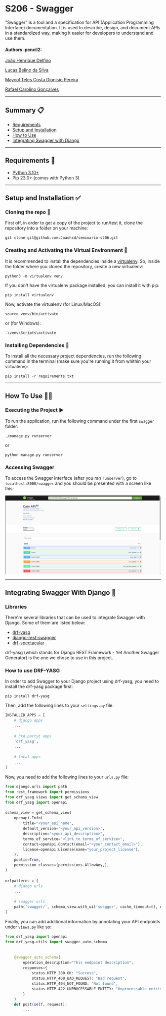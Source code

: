 # S206 - Swagger

"Swagger" is a tool and a specification for API (Application Programming Interface) documentation.
It is used to describe, design, and document APIs in a standardized way, making it easier for developers to understand and use them.

<h4 align="left"> 
	Authors :pencil2:
</h4>


<p align="left">
	<a href="https://github.com/Joaohsd">João Henrique Delfino</a> 
</p>
<p align="left">
	<a href="https://github.com/LucasBelino">Lucas Belino da Silva</a> 
</p>
<p align="left">
	<a href="https://github.com/maycolteles">Maycol Teles Costa Dionisio Pereira</a> 
</p>
<p align="left">
	<a href="https://github.com/rgoncalvss">Rafael Carolino Gonçalves</a> 
</p>

*********************

## Summary :clipboard:

* [Requirements](#requirements)
* [Setup and Installation](#setup-installation)
* [How to Use](#how-to-use)
* [Integrating Swagger with Django](#integrating-swagger-with-django)

*********************
##  Requirements :pencil: <a name="requirements"></a>

* [Python 3.10+](https://www.python.org/)
* Pip 23.0+ (comes with Python 3)

*********************
##  Setup and Installation :white_check_mark: <a name="setup-installation"></a>

### Cloning the repo :file_folder:
First off, in order to get a copy of the project to run/test it, clone the repository into a folder on your machine:

```shell
git clone git@github.com:Joaohsd/seminario-s206.git
```

### Creating and Activating the Virtual Environment :open_file_folder:
It is recommended to install the dependencies inside a [virtualenv](https://docs.python.org/3/tutorial/venv.html). So, inside the folder where you cloned the repository, create a new virtualenv:

```shell
python3 -m virtualenv venv
```

If you don't have the virtualenv package installed, you can install it with pip:

```shell
pip install virtualenv
```
    
Now, activate the virtualenv (for Linux/MacOS):

```shell
source venv/bin/activate
```

or (for Windows):

```shell
.\venv\Scripts\activate
```

### Installing Dependencies :wrench:
To install all the necessary project dependencies, run the following command in the terminal (make sure you're running it from whithin your virtualenv):

```shell
pip install -r requirements.txt
```

*********************

## How To Use :man_technologist: <a name="how-to-use"></a>

### Executing the Project :arrow_forward:
To run the application, run the following command under the first `swagger` folder:

```shell
./manage.py runserver
```

or
```shell
python manage.py runserver
```

### Accessing Swagger
To access the Swagger interface (after you ran `runserver`), go to `localhost:8000/swagger` and you should be presented with a screen like this:

![Alt text](swagger_screen.png)

*********************

##  Integrating Swagger With Django :link: <a name="integrating-swagger-with-django"></a>

### Libraries

There're several libraries that can be used to integrate Swagger with Django. Some of them are listed below:
* [drf-yasg](https://drf-yasg.readthedocs.io/en/stable/)
* [django-rest-swagger](https://django-rest-swagger.readthedocs.io/en/latest/)
* [drf-spectacular](https://drf-spectacular.readthedocs.io/en/latest/)

drf-yasg (which stands for Django REST Framework - Yet Another Swagger Generator) is the one we chose to use in this project.

### How to use DRF-YASG

In order to add Swagger to your Django project using drf-yasg, you need to install the drf-yasg package first:

```shell
pip install drf-yasg
```

Then, add the following lines to your `settings.py` file:

```python
INSTALLED_APPS = [
	# django apps
	...

	# 3rd partyt apps
	'drf_yasg',
	...

	# local apps
	...
]
```

Now, you need to add the following lines to your `urls.py` file:

```python
from django.urls import path
from rest_framework import permissions
from drf_yasg.views import get_schema_view
from drf_yasg import openapi

schema_view = get_schema_view(
	openapi.Info(
		title="<your_api_name",
		default_version='<your_api_version>',
		description="<your_api_description>",
		terms_of_service="<link_to_terms_of_service>",
		contact=openapi.Contact(email="<your_contact_email>"),
		license=openapi.License(name="your_project_license"),
	),
	public=True,
	permission_classes=(permissions.AllowAny,),
)

urlpatterns = [
	# django urls
	...

	# swagger urls
	path('swagger/', schema_view.with_ui('swagger', cache_timeout=0), name='schema-swagger-ui'),
]
```

Finally, you can add additional information by annotating your API endpoints under `views.py` like so:

```python
from drf_yasg import openapi
from drf_yasg.utils import swagger_auto_schema


	@swagger_auto_schema(
        operation_description="This endpoint description",
        responses={
            status.HTTP_200_OK: "Success",
            status.HTTP_400_BAD_REQUEST: "Bad request",
            status.HTTP_404_NOT_FOUND: "Not found",
            status.HTTP_422_UNPROCESSABLE_ENTITY: "Unprocessable entity",
        }
    )
	def post(self, request):
		...
```
